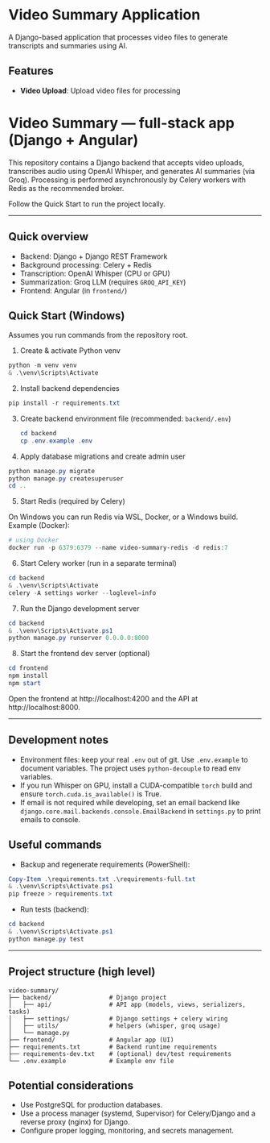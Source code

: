 # Video Summary Application

A Django-based application that processes video files to generate transcripts and summaries using AI.

## Features

- **Video Upload**: Upload video files for processing

# Video Summary — full-stack app (Django + Angular)

This repository contains a Django backend that accepts video uploads, transcribes audio using OpenAI Whisper, and generates AI summaries (via Groq). Processing is performed asynchronously by Celery workers with Redis as the recommended broker.

Follow the Quick Start to run the project locally.

---

## Quick overview

- Backend: Django + Django REST Framework
- Background processing: Celery + Redis
- Transcription: OpenAI Whisper (CPU or GPU)
- Summarization: Groq LLM (requires `GROQ_API_KEY`)
- Frontend: Angular (in `frontend/`)

## Quick Start (Windows)

Assumes you run commands from the repository root.

1. Create & activate Python venv

```powershell
python -m venv venv
& .\venv\Scripts\Activate
```

2. Install backend dependencies

```powershell
pip install -r requirements.txt
```

3. Create backend environment file (recommended: `backend/.env`)
   ```powershell
   cd backend
   cp .env.example .env
   ```

4. Apply database migrations and create admin user

```powershell
python manage.py migrate
python manage.py createsuperuser
cd ..
```

5. Start Redis (required by Celery)

On Windows you can run Redis via WSL, Docker, or a Windows build. Example (Docker):

```powershell
# using Docker
docker run -p 6379:6379 --name video-summary-redis -d redis:7
```

6. Start Celery worker (run in a separate terminal)

```powershell
cd backend
& .\venv\Scripts\Activate
celery -A settings worker --loglevel=info
```

7. Run the Django development server

```powershell
cd backend
& .\venv\Scripts\Activate.ps1
python manage.py runserver 0.0.0.0:8000
```

8. Start the frontend dev server (optional)

```powershell
cd frontend
npm install
npm start
```

Open the frontend at http://localhost:4200 and the API at http://localhost:8000.

---

## Development notes

- Environment files: keep your real `.env` out of git. Use `.env.example` to document variables. The project uses `python-decouple` to read env variables.
- If you run Whisper on GPU, install a CUDA-compatible `torch` build and ensure `torch.cuda.is_available()` is True.
- If email is not required while developing, set an email backend like `django.core.mail.backends.console.EmailBackend` in `settings.py` to print emails to console.

## Useful commands

- Backup and regenerate requirements (PowerShell):

```powershell
Copy-Item .\requirements.txt .\requirements-full.txt
& .\venv\Scripts\Activate.ps1
pip freeze > requirements.txt
```

- Run tests (backend):

```powershell
cd backend
& .\venv\Scripts\Activate.ps1
python manage.py test
```

---

## Project structure (high level)

```
video-summary/
├── backend/                # Django project
│   ├── api/                # API app (models, views, serializers, tasks)
│   ├── settings/           # Django settings + celery wiring
│   ├── utils/              # helpers (whisper, groq usage)
│   └── manage.py
├── frontend/               # Angular app (UI)
├── requirements.txt        # Backend runtime requirements
├── requirements-dev.txt    # (optional) dev/test requirements
└── .env.example            # Example env file
```

## Potential considerations

- Use PostgreSQL for production databases.
- Use a process manager (systemd, Supervisor) for Celery/Django and a reverse proxy (nginx) for Django.
- Configure proper logging, monitoring, and secrets management.

